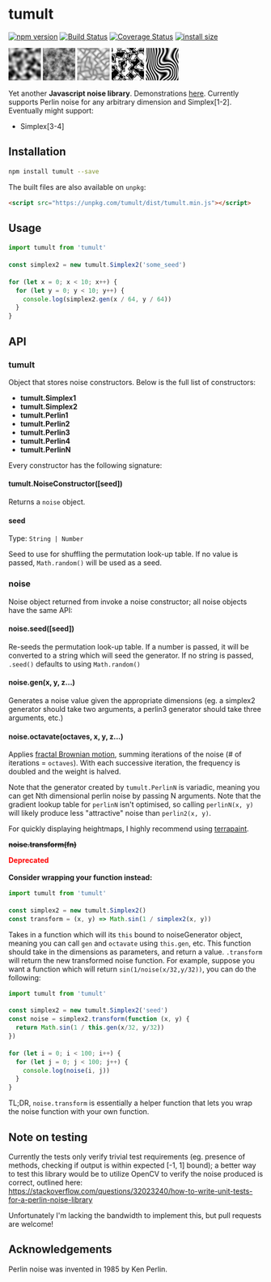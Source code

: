 # tumult

[![npm version](https://badge.fury.io/js/tumult.svg)](https://badge.fury.io/js/tumult)
[![Build Status](https://travis-ci.com/ScottyFillups/tumult.svg?branch=master)](https://travis-ci.com/ScottyFillups/tumult)
[![Coverage Status](https://coveralls.io/repos/github/ScottyFillups/tumult/badge.svg?branch=master)](https://coveralls.io/github/ScottyFillups/tumult?branch=master)
[![install size](https://packagephobia.now.sh/badge?p=tumult)](https://packagephobia.now.sh/result?p=tumult)

![noise](https://raw.githubusercontent.com/ScottyFillups/tumult/master/images/simplex.png)
![noise](https://raw.githubusercontent.com/ScottyFillups/tumult/master/images/octaves.png)
![noise](https://raw.githubusercontent.com/ScottyFillups/tumult/master/images/abs.png)
![noise](https://raw.githubusercontent.com/ScottyFillups/tumult/master/images/invert.png)
![noise](https://raw.githubusercontent.com/ScottyFillups/tumult/master/images/sin.png)

Yet another **Javascript noise library**. Demonstrations [here](http://scottyfillups.github.io/tumult). Currently supports Perlin noise for any arbitrary dimension and Simplex[1-2]. Eventually might support:
* Simplex[3-4]

## Installation

```sh
npm install tumult --save
```

The built files are also available on `unpkg`:


```html
<script src="https://unpkg.com/tumult/dist/tumult.min.js"></script>
```

## Usage

```js
import tumult from 'tumult'

const simplex2 = new tumult.Simplex2('some_seed')

for (let x = 0; x < 10; x++) {
  for (let y = 0; y < 10; y++) {
    console.log(simplex2.gen(x / 64, y / 64))
  }
}
```

## API

### tumult

Object that stores noise constructors. Below is the full list of constructors:

* **tumult.Simplex1**
* **tumult.Simplex2**
* **tumult.Perlin1**
* **tumult.Perlin2**
* **tumult.Perlin3**
* **tumult.Perlin4**
* **tumult.PerlinN**

Every constructor has the following signature:

#### tumult.NoiseConstructor([seed])

Returns a `noise` object.

#### seed

Type: `String | Number`

Seed to use for shuffling the permutation look-up table. If no value is passed, `Math.random()` will be used as a seed.

### noise

Noise object returned from invoke a noise constructor; all noise objects have the same API:

#### noise.seed([seed])

Re-seeds the permutation look-up table. If a number is passed, it will be converted to a string which will seed the generator. If no string is passed, `.seed()` defaults to using `Math.random()`

#### noise.gen(x, y, z...)

Generates a noise value given the appropriate dimensions (eg. a simplex2 generator should take two arguments, a perlin3 generator should take three arguments, etc.)

#### noise.octavate(octaves, x, y, z...)

Applies [fractal Brownian motion](https://thebookofshaders.com/13/), summing iterations of the noise (# of iterations = `octaves`). With each successive iteration, the frequency is doubled and the weight is halved. 

Note that the generator created by `tumult.PerlinN` is variadic, meaning you can get Nth dimensional perlin noise by passing N arguments. Note that the gradient lookup table for `perlinN` isn't optimised, so calling `perlinN(x, y)` will likely produce less "attractive" noise than `perlin2(x, y)`.

For quickly displaying heightmaps, I highly recommend using [terrapaint](https://www.npmjs.com/package/terrapaint).

~~**noise.transform(fn)**~~

<span style="color: red"><b>Deprecated</b></span>
<br>
<br>
**Consider wrapping your function instead:**

```js
import tumult from 'tumult'

const simplex2 = new tumult.Simplex2()
const transform = (x, y) => Math.sin(1 / simplex2(x, y))
```

Takes in a function which will its `this` bound to noiseGenerator object, meaning you can call `gen` and `octavate` using `this.gen`, etc. This function should take in the dimensions as parameters, and return a value. `.transform` will return the new transformed noise function. For example, suppose you want a function which will return `sin(1/noise(x/32,y/32))`, you can do the following:

```js
import tumult from 'tumult'

const simplex2 = new tumult.Simplex2('seed')
const noise = simplex2.transform(function (x, y) {
  return Math.sin(1 / this.gen(x/32, y/32))
})

for (let i = 0; i < 100; i++) {
  for (let j = 0; j < 100; j++) {
    console.log(noise(i, j))
  }
}
```

TL;DR, `noise.transform` is essentially a helper function that lets you wrap the noise function with your own function.

## Note on testing

Currently the tests only verify trivial test requirements (eg. presence of methods, checking if output is within expected [-1, 1] bound); a better way to test this library would be to utilize OpenCV to verify the noise produced is correct, outlined here: https://stackoverflow.com/questions/32023240/how-to-write-unit-tests-for-a-perlin-noise-library

Unfortunately I'm lacking the bandwidth to implement this, but pull requests are welcome!

## Acknowledgements

Perlin noise was invented in 1985 by Ken Perlin.
